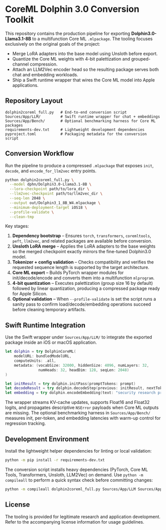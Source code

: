 # CoreML Dolphin 3.0 Conversion Toolkit

This repository contains the production pipeline for exporting
**Dolphin3.0-Llama3.1-8B** to a multifunction Core ML `.mlpackage`. The tooling
focuses exclusively on the original goals of the project:

- Merge LoRA adapters into the base model using Unsloth before export.
- Quantize the Core ML weights with 4-bit palettization and grouped-channel
  compression.
- Attach an LLM2Vec encoder head so the resulting package serves both chat and
  embedding workloads.
- Ship a Swift runtime wrapper that wires the Core ML model into Apple
  applications.

## Repository Layout

```text
dolphin2coreml_full.py   # End-to-end conversion script
Sources/App/LLM/         # Swift runtime wrapper for chat + embeddings
Sources/App/Bench/       # Optional benchmarking harness for Core ML packages
requirements-dev.txt     # Lightweight development dependencies
pyproject.toml           # Packaging metadata for the conversion script
```

## Conversion Workflow

Run the pipeline to produce a compressed `.mlpackage` that exposes `init`,
`decode`, and `encode_for_llm2vec` entry points.

```bash
python dolphin2coreml_full.py \
  --model dphn/Dolphin3.0-Llama3.1-8B \
  --lora-checkpoint path/to/lora_dir \
  --llm2vec-checkpoint path/to/llm2vec_dir \
  --seq-len 2048 \
  --output out/Dolphin3_1_8B_W4.mlpackage \
  --minimum-deployment-target iOS18 \
  --profile-validate \
  --clean-tmp
```

Key stages:

1. **Dependency bootstrap** – Ensures `torch`, `transformers`, `coremltools`,
   `peft`, `llm2vec`, and related packages are available before conversion.
2. **Unsloth LoRA merge** – Applies the LoRA adapters to the base weights so the
   merged checkpoint exactly mirrors the fine-tuned Dolphin3.0 model.
3. **Tokenizer + config validation** – Checks compatibility and verifies the
   requested sequence length is supported by the target architecture.
4. **Core ML export** – Builds PyTorch wrapper modules for init/decode/encode and
   converts them into a multifunction `mlprogram`.
5. **4-bit quantization** – Executes palettization (group size 16 by default)
   followed by linear quantization, producing a compressed package ready for
   Apple Silicon.
6. **Optional validation** – When `--profile-validate` is set the script runs a
   sanity pass to confirm load/decode/embedding operations succeed before
   cleaning temporary artifacts.

## Swift Runtime Integration

Use the Swift wrapper under `Sources/App/LLM/` to integrate the exported package
inside an iOS or macOS application.

```swift
let dolphin = try DolphinCoreML(
    modelURL: bundledModelURL,
    computeUnits: .all,
    metadata: (vocabSize: 32000, hiddenSize: 4096, numLayers: 32,
               numHeads: 32, headDim: 128, seqLen: 2048)
)

let initResult = try dolphin.initPass(promptTokens: prompt)
let decodeResult = try dolphin.decodeStep(previous: initResult, nextToken: token)
let embedding = try dolphin.encodeEmbedding(text: "security research prompt")
```

The wrapper streams KV-cache updates, supports Float16 and Float32 logits, and
propagates descriptive `NSError` payloads when Core ML outputs are missing. The
optional benchmarking harness in `Sources/App/Bench/` measures init, per-token,
and embedding latencies with warm-up control for regression tracking.

## Development Environment

Install the lightweight helper dependencies for linting or local validation:

```bash
python -m pip install -r requirements-dev.txt
```

The conversion script installs heavy dependencies (PyTorch, Core ML Tools,
Transformers, Unsloth, LLM2Vec) on demand. Use `python -m compileall` to perform
a quick syntax check before committing changes:

```bash
python -m compileall dolphin2coreml_full.py Sources/App/LLM Sources/App/Bench
```

## License

The tooling is provided for legitimate research and application development.
Refer to the accompanying license information for usage guidelines.
